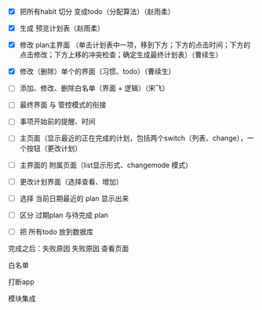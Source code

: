 - [x] 把所有habit 切分 变成todo（分配算法）（赵雨柔）
- [x] 生成 预览计划表（赵雨柔）
- [x] 修改 plan主界面 （单击计划表中一项，移到下方；下方的点击时间；下方的点击修改；下方上移的冲突检查；确定生成最终计划表）（曹续生）
- [x] 修改（删除）单个的界面（习惯、todo）（曹续生）
- [ ] 添加、修改、删除白名单（界面 + 逻辑）（宋飞）
- [ ] 最终界面 与 管控模式的衔接
- [ ] 事项开始前的提醒、时间
 
- [ ] 主页面（显示最近的正在完成的计划，包括两个switch（列表、change），一个按钮（更改计划）
- [ ] 主界面的 附属页面（list显示形式、changemode 模式）
- [ ] 更改计划界面（选择查看、增加）
- [ ] 选择 当前日期最近的 plan 显示出来
- [ ] 区分 过期plan 与待完成 plan
- [ ] 把 所有todo 放到数据库


完成之后：失败原因
失败原因 查看页面

白名单

打断app

模块集成

